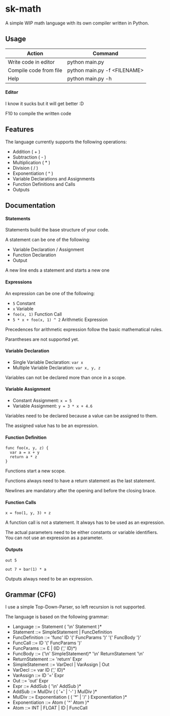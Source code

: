 # sk-math

A simple WIP math language with its own compiler written in Python.

## Usage
| Action                  | Command                         |
| ----------------------- | ------------------------------- |
| Write code in editor    | python main.py                  |
| Compile code from file  | python main.py -f \<FILENAME\>  |
| Help                    | python main.py -h               |

#### Editor
I know it sucks but it will get better :D

F10 to compile the written code

## Features

The language currently supports the following operations:
- Addition ( + )
- Subtraction ( - )
- Multiplication ( * )
- Division ( / )
- Exponentiation ( ^ )
- Variable Declarations and Assignments
- Function Definitions and Calls
- Outputs

## Documentation

#### Statements
Statements build the base structure of your code.

A statement can be one of the following:
- Variable Declaration / Assignment
- Function Declaration
- Output

A new line ends a statement and starts a new one

#### Expressions
An expression can be one of the following:
- ```5``` Constant
- ```x``` Variable
- ```foo(x, 1)``` Function Call
- ```5 * x + foo(x, 1) ^ 2``` Arithmetic Expression

Precedences for arithmetic expression follow the basic mathematical rules.

Parantheses are not supported yet.

#### Variable Declaration
- Single Variable Declaration: ```var x```
- Multiple Variable Declaration: ```var x, y, z```

Variables can not be declared more than once in a scope.

#### Variable Assignment
- Constant Assignment: ```x = 5```
- Variable Assignment: ```y = 3 * x + 4.6```

Variables need to be declared because a value can be assigned to them.

The assigned value has to be an expression.

#### Function Definition
```
func foo(x, y, z) {
  var a = x + y
  return a * z
}
```

Functions start a new scope.

Functions always need to have a return statement as the last statement.

Newlines are mandatory after the opening and before the closing brace.

#### Function Calls
```x = foo(1, y, 3) + z```

A function call is not a statement. It always has to be used as an expression.

The actual parameters need to be either constants or variable identifiers. You can not use an expression as a parameter.

#### Outputs
```out 5```

```out 7 + bar(1) * a```

Outputs always need to be an expression.

## Grammar (CFG)

I use a simple Top-Down-Parser, so left recursion is not supported.

The language is based on the following grammar:

- Language ::= Statement ( '\n' Statement )*
- Statement ::= SimpleStatement | FuncDefinition
- FuncDefinition ::= 'func' ID '(' FuncParams ')' '{' FuncBody '}'
- FuncCall ::= ID '(' FuncParams ')'
- FuncParams ::= Ɛ | (ID (',' ID)*)
- FuncBody ::= ('\n' SimpleStatement)* '\n' ReturnStatement '\n'
- ReturnStatement ::= 'return' Expr
- SimpleStatement ::= VarDecl | VarAssign | Out
- VarDecl ::= var ID (',' ID)*
- VarAssign ::= ID '=' Expr
- Out ::= 'out' Expr
- Expr ::= AddSub ( '\n' AddSub )*
- AddSub ::= MulDiv ( ( '+' | '-' ) MulDiv )*
- MulDiv ::= Exponentiation ( ( '\*' | '/' ) Exponentiation )*
- Exponentiation ::= Atom ( '^' Atom )*
- Atom ::= INT | FLOAT | ID | FuncCall
